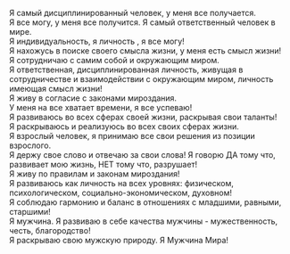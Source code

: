 Я самый дисциплинированный  человек, у меня все получается.  
Я все могу, у меня все получится. Я самый ответственный человек в мире.   
Я индивидуальность, я личность , я все могу!   
Я нахожусь в поиске своего смысла жизни, у меня есть смысл жизни!   
Я сотрудничаю с самим собой и окружающим миром.   
Я ответственная, дисциплинированная личность, живущая в сотрудничестве и взаимодействии с окружающим миром, личность имеющая смысл жизни!   
Я живу в согласие с законами мироздания.   
У меня на все хватает времени, я все успеваю!   
Я развиваюсь во всех сферах своей жизни, раскрывая свои таланты!   
Я раскрываюсь и реализуюсь во всех своих сферах жизни.   
Я взрослый человек, я принимаю все свои решения из позиции взрослого.   
Я держу свое слово и отвечаю за свои слова! Я говорю ДА тому что, развивает мою жизнь, НЕТ тому что, разрушает!   
Я живу по правилам и законам мироздания!   
Я развиваюсь как личность на всех уровнях: физическом, психологическом, социально-экономическом, духовном!   
Я соблюдаю гармонию и баланс в отношениях с младшими, равными, старшими!   
Я мужчина. Я развиваю в себе качества мужчины - мужественность, честь, благородство!   
Я раскрываю свою мужскую природу. Я Мужчина Мира!      

